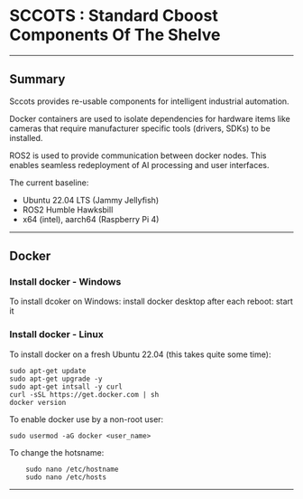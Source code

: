 # SCCOTS : Standard Cboost Components Of The Shelve

-----------------------------------------------------------------------------

## Summary

Sccots provides re-usable components 
for intelligent industrial automation.

Docker containers are used to isolate dependencies 
for hardware items like cameras
that require manufacturer specific tools 
(drivers, SDKs) to be installed.

ROS2 is used to provide communication between docker nodes.
This enables seamless redeployment of AI processing and user interfaces.

The current baseline:

- Ubuntu 22.04 LTS (Jammy Jellyfish)
- ROS2 Humble Hawksbill
- x64 (intel), aarch64 (Raspberry Pi 4)

-----------------------------------------------------------------------------

## Docker

### Install docker - Windows

To install dcoker on Windows:
    install docker desktop
    after each reboot: start it

### Install docker - Linux

To install docker on a fresh Ubuntu 22.04 
(this takes quite some time):

```
sudo apt-get update
sudo apt-get upgrade -y
sudo apt-get intsall -y curl
curl -sSL https://get.docker.com | sh
docker version
```    
    
To enable docker use by a non-root user:

```
sudo usermod -aG docker <user_name>
```
    
To change the hotsname:

```
    sudo nano /etc/hostname
    sudo nano /etc/hosts
```
    
-----------------------------------------------------------------------------
    
    